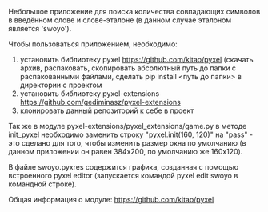 Небольшое приложение для поиска количества совпадающих символов в введённом слове и слове-эталоне (в данном случае эталоном является 'swoyo').

Чтобы пользоваться приложением, необходимо:
1) установить библиотеку pyxel https://github.com/kitao/pyxel (скачать архив, распаковать, скопировать абсолютный путь до папки с распакованными файлами, сделать pip install <путь до папки> в директории с проектом
2) установить библиотеку pyxel-extensions https://github.com/gediminasz/pyxel-extensions
3) клонировать данный репозиторий к себе в проект

Так же в модуле pyxel-extensions/pyxel_extensions/game.py в методе init_pyxel необходимо заменить строку "pyxel.init(160, 120)" на "pass" - это сделано для того, чтобы изменить размер окна по умолчанию (в данном приложении он равен 384х200, по умолчанию же 160x120).

В файле swoyo.pyxres содержится графика, созданная с помощью встроенного pyxel editor (запускается командой pyxel edit swoyo в командной строке).

Общая информация о модуле: https://github.com/kitao/pyxel
